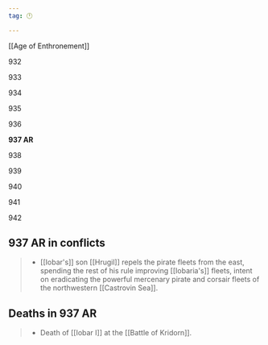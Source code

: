 ```yaml
---
tag: 🕛

---
```

[[Age of Enthronement]]


932

933

934

935

936

**937 AR**

938

939

940

941

942



## 937 AR in conflicts

>  - [[Iobar's]] son [[Hrugil]] repels the pirate fleets from the east, spending the rest of his rule improving [[Iobaria's]] fleets, intent on eradicating the powerful mercenary pirate and corsair fleets of the northwestern [[Castrovin Sea]].


## Deaths in 937 AR

>  - Death of [[Iobar I]] at the [[Battle of Kridorn]].






